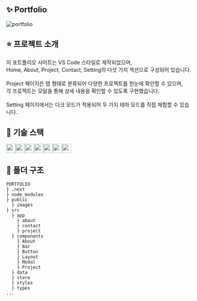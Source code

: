 ## ✨ Portfolio

![portfolio](https://github.com/user-attachments/assets/05b92747-5927-417c-aae7-7dead02e50f3)

## ⭐ 프로젝트 소개

이 포트폴리오 사이트는 VS Code 스타일로 제작되었으며,<br/> Home, About, Project, Contact, Setting의 다섯 가지 섹션으로 구성되어 있습니다.<br/><br/> Project 페이지은 탭 형태로 분류되어 다양한 프로젝트를 한눈에 확인할 수 있으며,<br/> 각 프로젝트는 모달을 통해 상세 내용을 확인할 수 있도록 구현했습니다.<br/><br/>
Setting 페이지에서는 다크 모드가 적용되어 두 가지 테마 모드를 직접 체험할 수 있습니다.

## 🔨 기술 스택

<img src="https://img.shields.io/badge/next.js-000000?style=flat-square&logo=next.js&logoColor=white" height="25"/><img src="https://img.shields.io/badge/react-61DAFB?style=flat-square&logo=react&logoColor=black" height="25"/><img src="https://img.shields.io/badge/typescript-3178C6?style=flat-square&logo=typeScript&logoColor=white" height="25"/><img src="https://img.shields.io/badge/sass-CC6699?style=flat-square&logo=sass&logoColor=white" height="25"/><img src="https://img.shields.io/badge/zustand-FA7D19?style=flat-square&logoColor=white" height="25"/><img src="https://img.shields.io/badge/react icons-6CB86A?style=flat-square&logoColor=white" height="25"/><img src="https://img.shields.io/badge/react simple typewriter-9266CC?style=flat-square&logoColor=white" height="25"/>

## 📝 폴더 구조

```
PORTFOLIO
├ .next
├ node_modules
├ public
  ├ images
├ src
  ├ app
    ├ about
    ├ contact
    ├ project
  ├ components
    ├ About
    ├ Bar
    ├ Button
    ├ Layout
    ├ Modal
    ├ Project
  ├ data
  ├ store
  ├ styles
  ├ types
...
```

